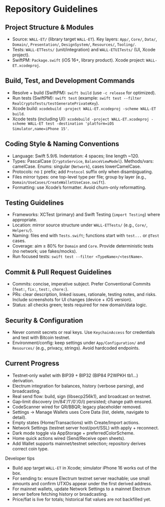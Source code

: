 # Repository Guidelines

## Project Structure & Modules
- Source: `WALL-ET/` (library target `WALL-ET`). Key layers: `App/`, `Core/`, `Data/`, `Domain/`, `Presentation/`, `DesignSystem/`, `Resources/`, `Tooling/`.
- Tests: `WALL-ETTests/` (unit/integration) and `WALL-ETUITests/` (UI, Xcode project).
- SwiftPM: `Package.swift` (iOS 16+, library product). Xcode project: `WALL-ET.xcodeproj`.

## Build, Test, and Development Commands
- Resolve + build (SwiftPM): `swift build` (use `-c release` for optimized).
- Run tests (SwiftPM): `swift test` (example: `swift test --filter RealCryptoTests/testGeneratePrivateKey`).
- Xcode build: `xcodebuild -project WALL-ET.xcodeproj -scheme WALL-ET build`.
- Xcode tests (including UI): `xcodebuild -project WALL-ET.xcodeproj -scheme WALL-ET test -destination 'platform=iOS Simulator,name=iPhone 15'`.

## Coding Style & Naming Conventions
- Language: Swift 5.9/6. Indentation: 4 spaces; line length ~120.
- Types: PascalCase (`CryptoService`, `BalanceViewModel`). Methods/vars: camelCase. Enums: singular (`Network`), cases lowerCamelCase.
- Protocols: no `I` prefix; add `Protocol` suffix only when disambiguating.
- Files mirror types: one top-level type per file; group by layer (e.g., `Domain/UseCases/CreateWalletUseCase.swift`).
- Formatting: use Xcode’s formatter. Avoid churn-only reformatting.

## Testing Guidelines
- Frameworks: XCTest (primary) and Swift Testing (`import Testing`) where appropriate.
- Location: mirror source structure under `WALL-ETTests/` (e.g., `Core/`, `Helpers/`).
- Naming: files end with `Tests.swift`; functions start with `test...` or `@Test` cases.
- Coverage: aim ≥ 80% for `Domain` and `Core`. Provide deterministic tests (no network; use fakes/mocks).
- Run focused tests: `swift test --filter <TypeName>/<testName>`.

## Commit & Pull Request Guidelines
- Commits: concise, imperative subject. Prefer Conventional Commits (`feat:`, `fix:`, `test:`, `chore:`).
- PRs: clear description, linked issues, rationale, testing notes, and risks. Include screenshots for UI changes (device + iOS version).
- Status: all checks green; tests required for new domain/data logic.

## Security & Configuration
- Never commit secrets or real keys. Use `KeychainAccess` for credentials and test with Bitcoin testnet.
- Environment/config: keep settings under `App/Configuration/` and `Resources/` (e.g., privacy, strings). Avoid hardcoded endpoints.

## Current Progress
- Testnet‑only wallet with BIP39 + BIP32 (BIP84 P2WPKH tb1…) derivation.
- Electrum integration for balances, history (verbose parsing), and broadcasting.
- Real send flow: build, sign (libsecp256k1), and broadcast on testnet.
- Gap‑limit discovery (m/84'/1'/0'/0/i) persisted; change path ensured.
- CodeScanner wired for QR/BBQR; legacy placeholder removed.
- Settings → Manage Wallets uses Core Data (list, delete, navigate to detail).
- Empty states (Home/Transactions) with Create/Import actions.
- Network Settings (testnet server host/port/SSL) with apply + reconnect.
- Dark mode toggle via AppStorage + preferredColorScheme.
 - Home quick actions wired (Send/Receive open sheets).
 - Add Wallet supports mainnet/testnet selection; repository derives correct coin type.

Developer tips
- Build app target `WALL-ET` in Xcode; simulator iPhone 16 works out of the box.
- For sending tx: ensure Electrum testnet server reachable; use small amounts and confirm UTXOs appear under the first derived address.
 - For mainnet wallets, update Network Settings to a mainnet Electrum server before fetching history or broadcasting.
 - Price/fiat is live for totals; historical fiat values are not backfilled yet.
